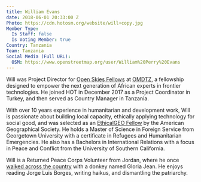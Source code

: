 ```yaml
---
title: William Evans
date: 2018-06-01 20:33:00 Z
Photo: https://cdn.hotosm.org/website/will+copy.jpg
Member Type:
  Is Staff: false
  Is Voting Member: true
Country: Tanzania
Team: Tanzania
Social Media (Full URL):
  OSM: https://www.openstreetmap.org/user/William%20Perry%20Evans
---
```


Will was Project Director for [Open Skies Fellows](https://openskiesfellows.org/) at [OMDTZ](https://www.omdtz.or.tz/), a fellowship designed to empower the next generation of African experts in frontier technologies. He joined HOT in December 2017 as a Project Coordinator in Turkey, and then served as Country Manager in Tanzania. 

With over 10 years experience in humanitarian and development work, Will is passionate about building local capacity, ethically applying technology for social good, and was selected as an [EthicalGEO Fellow](https://ethicalgeo.org/william-evans/) by the American Geographical Society. He holds a Master of Science in Foreign Service from Georgetown University with a certificate in Refugees and Humanitarian Emergencies. He also has a Bachelors in International Relations with a focus in Peace and Conflict from the University of Southern California.

Will is a Returned Peace Corps Volunteer from Jordan, where he once [walked across the country](https://umap.openstreetmap.fr/en/map/jordan-tales-walk_220147#7/30.798/36.724) with a donkey named Gloria Jean. He enjoys reading Jorge Luis Borges, writing haikus, and dismantling the patriarchy.
